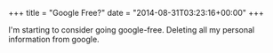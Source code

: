 +++
title = "Google Free?"
date = "2014-08-31T03:23:16+00:00"
+++

I'm starting to consider going google-free. Deleting all my personal information from google.
			